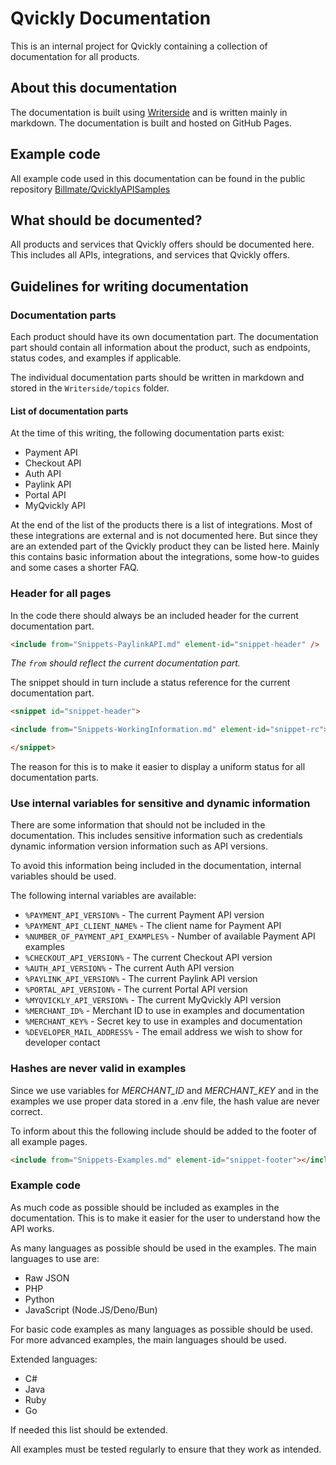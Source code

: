 # Qvickly Documentation

This is an internal project for Qvickly containing a collection of documentation for all products.

## About this documentation
The documentation is built using [Writerside](https://www.jetbrains.com/writerside/) and is written mainly in markdown. The documentation is built and hosted on GitHub Pages.

## Example code
All example code used in this documentation can be found in the public repository [Billmate/QvicklyAPISamples](https://github.com/Billmate/QvicklyAPISamples/tree/main)

## What should be documented?

All products and services that Qvickly offers should be documented here. This includes all APIs, integrations, and services that Qvickly offers.

## Guidelines for writing documentation

### Documentation parts

Each product should have its own documentation part.
The documentation part should contain all information about the product, such as endpoints, status codes, and examples if applicable.

The individual documentation parts should be written in markdown and stored in the `Writerside/topics` folder.

#### List of documentation parts

At the time of this writing, the following documentation parts exist:

- Payment API
- Checkout API
- Auth API
- Paylink API
- Portal API
- MyQvickly API

At the end of the list of the products there is a list of integrations. Most of these integrations are external and is not documented here. But since they are an extended part of the Qvickly product they can be listed here. Mainly this contains basic information about the integrations, some how-to guides and some cases a shorter FAQ.

### Header for all pages
In the code there should always be an included header for the current documentation part.

```markdown
<include from="Snippets-PaylinkAPI.md" element-id="snippet-header" />
```
_The `from` should reflect the current documentation part._

The snippet should in turn include a status reference for the current documentation part.
    
```markdown
<snippet id="snippet-header">

<include from="Snippets-WorkingInformation.md" element-id="snippet-rc"></include>

</snippet>
```

The reason for this is to make it easier to display a uniform status for all documentation parts.

### Use internal variables for sensitive and dynamic information

There are some information that should not be included in the documentation.
This includes sensitive information such as credentials
dynamic information version information such as API versions.

To avoid this information being included in the documentation, internal variables should be used.

The following internal variables are available:

- `%PAYMENT_API_VERSION%` - The current Payment API version
- `%PAYMENT_API_CLIENT_NAME%` - The client name for Payment API
- `%NUMBER_OF_PAYMENT_API_EXAMPLES%` - Number of available Payment API examples
- `%CHECKOUT_API_VERSION%` - The current Checkout API version
- `%AUTH_API_VERSION%` - The current Auth API version
- `%PAYLINK_API_VERSION%` - The current Paylink API version
- `%PORTAL_API_VERSION%` - The current Portal API version
- `%MYQVICKLY_API_VERSION%` - The current MyQvickly API version
- `%MERCHANT_ID%` - Merchant ID to use in examples and documentation
- `%MERCHANT_KEY%` - Secret key to use in examples and documentation
- `%DEVELOPER_MAIL_ADDRESS%` - The email address we wish to show for developer contact

### Hashes are never valid in examples

Since we use variables for *MERCHANT_ID* and *MERCHANT_KEY* and in the examples we use proper data stored in a .env file, the hash value are never correct.

To inform about this the following include should be added to the footer of all example pages.

```markdown
<include from="Snippets-Examples.md" element-id="snippet-footer"></include>
```

### Example code

As much code as possible should be included as examples in the documentation. This is to make it easier for the user to understand how the API works.

As many languages as possible should be used in the examples. The main languages to use are:

- Raw JSON
- PHP
- Python
- JavaScript (Node.JS/Deno/Bun)

For basic code examples as many languages as possible should be used. For more advanced examples, the main languages should be used.

Extended languages:
- C#
- Java
- Ruby
- Go

If needed this list should be extended.

All examples must be tested regularly to ensure that they work as intended.
